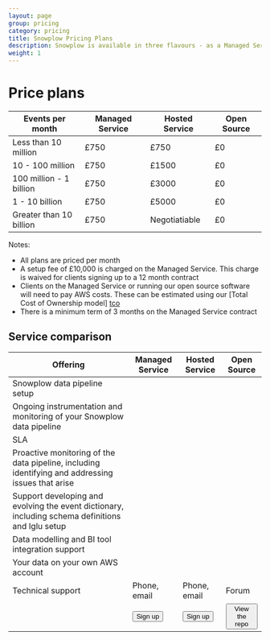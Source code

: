 ```yaml
---
layout: page
group: pricing
category: pricing
title: Snowplow Pricing Plans
description: Snowplow is available in three flavours - as a Managed Service, as a Hosted Service, and as Open Source software. The costs and service levels around each offering vary.
weight: 1
---
```


# Price plans

<table class="table table-striped">
    <thead>
        <tr>
            <th>Events per month</th>
            <th>Managed Service</th>
            <th>Hosted Service</th>
            <th>Open Source</th>
        </tr>
    </thead>
    <tbody>
    	<tr>
    		<td>Less than 10 million</td>
    		<td>£750</td>
    		<td>£750</td>
    		<td>£0</td>
    	</tr>
    	<tr>
    		<td>10 - 100 million</td>
    		<td>£750</td>
    		<td>£1500</td>
    		<td>£0</td>
    	</tr>
    	<tr>
    		<td>100 million - 1 billion</td>
    		<td>£750</td>
    		<td>£3000</td>
    		<td>£0</td>
    	</tr>
    	<tr>
    		<td>1 - 10 billion</td>
    		<td>£750</td>
    		<td>£5000</td>
    		<td>£0</td>
    	</tr>
    	<tr>
    		<td>Greater than 10 billion</td>
    		<td>£750</td>
    		<td>Negotiatiable</td>
    		<td>£0</td>
    	</tr>
    </tbody>
</table> 

Notes:

* All plans are priced per month
* A setup fee of £10,000 is charged on the Managed Service. This charge is waived for clients signing up to a 12 month contract
* Clients on the Managed Service or running our open source software will need to pay AWS costs. These can be estimated using our [Total Cost of Ownership model] [tco]
* There is a minimum term of 3 months on the Managed Service contract

## Service comparison

<table class="table table-striped">
    <thead>
        <tr>
            <th>Offering</th>
            <th>Managed Service</th>
            <th>Hosted Service</th>
            <th>Open Source</th>
        </tr>
    </thead>
    <tbody>
    	<tr>
    		<td>Snowplow data pipeline setup</td>
    		<td><i class="icon-ok"></i></td>
    		<td><i class="icon-ok"></i></td>
    		<td><i class="icon-remove"></i></td>
    	</tr>
    	<tr>
    		<td>Ongoing instrumentation and monitoring of your Snowplow data pipeline</td>
    		<td><i class="icon-ok"></i></td>
    		<td><i class="icon-ok"></i></td>
    		<td><i class="icon-remove"></i></td>
    	</tr>
    	<tr>
    		<td>SLA</td>
    		<td><i class="icon-ok"></i></td>
    		<td><i class="icon-ok"></i></td>
    		<td><i class="icon-remove"></i></td>
    	</tr>
    	<tr>
    		<td>Proactive monitoring of the data pipeline, including identifying and addressing issues that arise</td>
    		<td><i class="icon-ok"></i></td>
    		<td><i class="icon-ok"></i></td>
    		<td><i class="icon-remove"></i></td>
    	</tr>
    	<tr>
    		<td>Support developing and evolving the event dictionary, including schema definitions and Iglu setup</td>
    		<td><i class="icon-ok"></i></td>
    		<td><i class="icon-ok"></i></td>
    		<td><i class="icon-remove"></i></td>
    	</tr>
    	<tr>
    		<td>Data modelling and BI tool integration support</td>
    		<td><i class="icon-ok"></i></td>
    		<td><i class="icon-ok"></i></td>
    		<td><i class="icon-remove"></i></td>
    	</tr>
    	<tr>
    		<td>Your data on your own AWS account</td>
    		<td><i class="icon-ok"></i></td>
    		<td><i class="icon-remove"></i></td>
    		<td><i class="icon-ok"></i></td>
    	</tr>
    	<tr>
    		<td>Technical support</td>
    		<td>Phone, email</td>
    		<td>Phone, email</td>
    		<td>Forum</td>
    	</tr>
    	<tr>
    		<td></td>
    		<td><a href="/product/sign-up-for-snowplow-as-a-service.html"><button class="btn btn-success btn-primary" type="button">Sign up</button></a></td>
    		<td><a href="/product/sign-up-for-snowplow-as-a-service.html"><button class="btn btn-success btn-primary" type="button">Sign up</button></a></td>
    		<td><a href="https://github.com/snowplow/snowplow"><button class="btn btn-success btn-primary" type="button">View the repo</button></a></td>
    	</tr>
    </tbody>
</table>

[tco]: https://github.com/snowplow/snowplow-tco-model